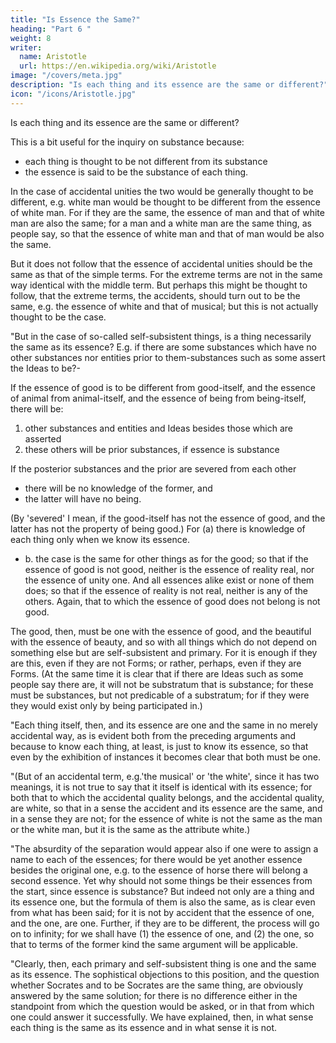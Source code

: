 ```yaml
---
title: "Is Essence the Same?"
heading: "Part 6 "
weight: 8
writer:
  name: Aristotle 
  url: https://en.wikipedia.org/wiki/Aristotle
image: "/covers/meta.jpg"
description: "Is each thing and its essence are the same or different?"
icon: "/icons/Aristotle.jpg"
---
```




Is each thing and its essence are the same or different? 

This is a bit useful for the inquiry on substance because:
- each thing is thought to be not different from its substance
- the essence is said to be the substance of each thing.

In the case of accidental unities the two would be generally thought to be different, e.g. white man would be thought to be different from the essence of white man. For if they are the same, the essence of man and that of white man are also the same; for a man and a white man are the same thing, as people say, so that the essence of white man and that of man would be also the same. 

But it does not follow that the essence of accidental unities should be the same as that of the simple terms. For the extreme terms are not in the same way identical with the middle term. But perhaps this might be thought to follow, that the extreme terms, the accidents, should turn out to be the same, e.g. the essence of white and that of musical; but this is not actually thought to be the case.

"But in the case of so-called self-subsistent things, is a thing necessarily the same as its essence? E.g. if there are some substances which have no other substances nor entities prior to them-substances such as some assert the Ideas to be?-

If the essence of good is to be different from good-itself, and the essence of animal from animal-itself, and the essence of being from being-itself, there will be:

1. other substances and entities and Ideas besides those which are asserted
2. these others will be prior substances, if essence is substance

If the posterior substances and the prior are severed from each other
- there will be no knowledge of the former, and
- the latter will have no being. 

(By 'severed' I mean, if the good-itself has not the essence of good, and the latter has not the property of being good.) For (a) there is knowledge of each thing only when we know its essence. 

- b. the case is the same for other things as for the good; so that if the essence of good is not good, neither is the essence of reality real, nor the essence of unity one. And all essences alike exist or none of them does; so that if the essence of reality is not real, neither is any of the others. Again, that to which the essence of good does not belong is not good.

The good, then, must be one with the essence of good, and the beautiful with the essence of beauty, and so with all things which do not depend on something else but are self-subsistent and primary. For it is enough if they are this, even if they are not Forms; or rather, perhaps, even if they are Forms. (At the same time it is clear that if there are Ideas such as some people say there are, it will not be substratum that is substance; for these must be substances, but not predicable of a substratum; for if they were they would exist only by being participated in.)

"Each thing itself, then, and its essence are one and the same in no merely accidental way, as is evident both from the preceding arguments and because to know each thing, at least, is just to know its essence, so that even by the exhibition of instances it becomes clear that both must be one.

"(But of an accidental term, e.g.'the musical' or 'the white', since it has two meanings, it is not true to say that it itself is identical with its essence; for both that to which the accidental quality belongs, and the accidental quality, are white, so that in a sense the accident and its essence are the same, and in a sense they are not; for the essence of white is not the same as the man or the white man, but it is the same as the attribute white.)

"The absurdity of the separation would appear also if one were to assign a name to each of the essences; for there would be yet another essence besides the original one, e.g. to the essence of horse there will belong a second essence. Yet why should not some things be their essences from the start, since essence is substance? But indeed not only are a thing and its essence one, but the formula of them is also the same, as is clear even from what has been said; for it is not by accident that the essence of one, and the one, are one. Further, if they are to be different, the process will go on to infinity; for we shall have (1) the essence of one, and (2) the one, so that to terms of the former kind the same argument will be applicable.

"Clearly, then, each primary and self-subsistent thing is one and the same as its essence. The sophistical objections to this position, and the question whether Socrates and to be Socrates are the same thing, are obviously answered by the same solution; for there is no difference either in the standpoint from which the question would be asked, or in that from which one could answer it successfully. We have explained, then, in what sense each thing is the same as its essence and in what sense it is not.

